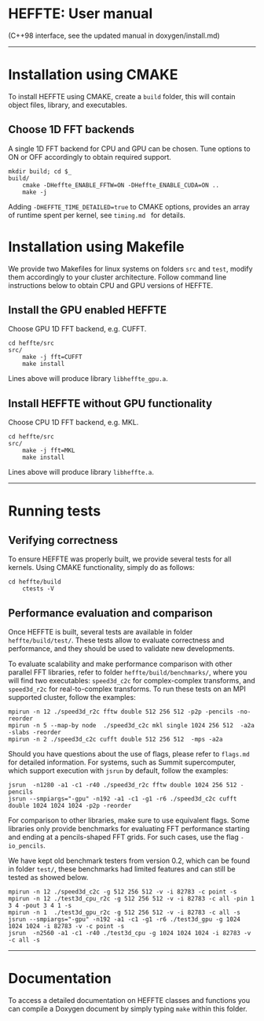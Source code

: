 HEFFTE: User manual
===================

(C++98 interface, see the updated manual in doxygen/install.md)

* * *

Installation using CMAKE
========================

To install HEFFTE using CMAKE, create a `build` folder, this will contain object files,
library, and executables.

## Choose 1D FFT backends

A single 1D FFT backend for CPU and GPU can be chosen. Tune options to ON or OFF accordingly to obtain required support.

~~~
mkdir build; cd $_
build/
    cmake -DHeffte_ENABLE_FFTW=ON -DHeffte_ENABLE_CUDA=ON ..
    make -j
~~~

Adding `-DHEFFTE_TIME_DETAILED=true` to CMAKE options, provides an array of
runtime spent per kernel, see `timing.md ` for details.



Installation using Makefile
===========================

We provide two Makefiles for linux systems on folders `src` and `test`, modify them accordingly
to your cluster architecture. Follow command line instructions below to obtain CPU
and GPU versions of HEFFTE.

## Install the GPU enabled HEFFTE
Choose GPU 1D FFT backend, e.g. CUFFT.
~~~
cd heffte/src
src/
    make -j fft=CUFFT
    make install
~~~

Lines above will produce library `libheffte_gpu.a`.

## Install HEFFTE without GPU functionality
Choose CPU 1D FFT backend, e.g. MKL.

~~~
cd heffte/src
src/
    make -j fft=MKL
    make install
~~~

Lines above will produce library `libheffte.a`.

* * *

Running tests
=============

## Verifying correctness

To ensure HEFFTE was properly built, we provide several tests for all kernels. Using CMAKE functionality, simply do as follows:

~~~
cd heffte/build
    ctests -V
~~~

## Performance evaluation and comparison

Once HEFFTE is built, several tests are available in folder `heffte/build/test/`. These tests allow to evaluate correctness and performance, and they should be used to validate new developments. 

To evaluate scalability and make performance comparison with other parallel FFT libraries, refer to folder `heffte/build/benchmarks/`, where you will find two executables: `speed3d_c2c` for complex-complex transforms, and `speed3d_r2c` for real-to-complex transforms. To run these tests on an MPI supported cluster, follow the examples:

~~~
mpirun -n 12 ./speed3d_r2c fftw double 512 256 512 -p2p -pencils -no-reorder
mpirun -n 5 --map-by node  ./speed3d_c2c mkl single 1024 256 512  -a2a -slabs -reorder
mpirun -n 2 ./speed3d_c2c cufft double 512 256 512  -mps -a2a
~~~

Should you have questions about the use of flags, please refer to `flags.md` for detailed information. For systems, such as Summit supercomputer, which support execution with `jsrun` by default, follow the examples:

~~~
jsrun  -n1280 -a1 -c1 -r40 ./speed3d_r2c fftw double 1024 256 512 -pencils 
jsrun --smpiargs="-gpu" -n192 -a1 -c1 -g1 -r6 ./speed3d_c2c cufft double 1024 1024 1024 -p2p -reorder
~~~

For comparison to other libraries, make sure to use equivalent flags. Some libraries only provide benchmarks for evaluating FFT performance starting and ending at a pencils-shaped FFT grids. For such cases, use the flag `-io_pencils`.

We have kept old benchmark testers from version 0.2, which can be found in folder `test/`, these benchmarks had limited features and can still be tested as showed below.

~~~
mpirun -n 12 ./speed3d_c2c -g 512 256 512 -v -i 82783 -c point -s
mpirun -n 12 ./test3d_cpu_r2c -g 512 256 512 -v -i 82783 -c all -pin 1 3 4 -pout 3 4 1 -s
mpirun -n 1  ./test3d_gpu_r2c -g 512 256 512 -v -i 82783 -c all -s
jsrun --smpiargs="-gpu" -n192 -a1 -c1 -g1 -r6 ./test3d_gpu -g 1024 1024 1024 -i 82783 -v -c point -s
jsrun  -n2560 -a1 -c1 -r40 ./test3d_cpu -g 1024 1024 1024 -i 82783 -v -c all -s
~~~

* * *

Documentation
=============

To access a detailed documentation on HEFFTE classes and functions you can compile a Doxygen
document by simply typing `make` within this folder.
